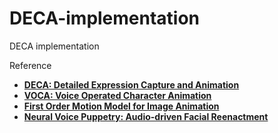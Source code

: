 # DECA-implementation
DECA implementation

Reference

* **[DECA: Detailed Expression Capture and Animation](https://github.com/YadiraF/DECA)**
* **[VOCA: Voice Operated Character Animation](https://github.com/TimoBolkart/voca)**
* **[First Order Motion Model for Image Animation](https://github.com/AliaksandrSiarohin/first-order-model)**
* **[Neural Voice Puppetry: Audio-driven Facial Reenactment](https://justusthies.github.io/posts/neural-voice-puppetry/)**


